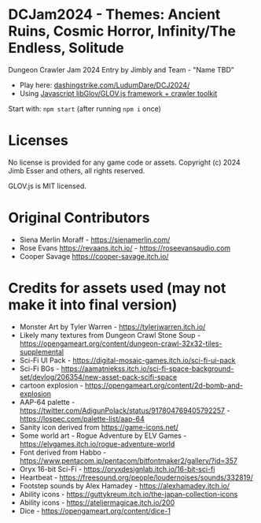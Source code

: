 DCJam2024 - Themes: Ancient Ruins, Cosmic Horror, Infinity/The Endless, Solitude
============================

Dungeon Crawler Jam 2024 Entry by Jimbly and Team - "Name TBD"

* Play here: [dashingstrike.com/LudumDare/DCJ2024/](http://www.dashingstrike.com/LudumDare/DCJ2024/)
* Using [Javascript libGlov/GLOV.js framework + crawler toolkit](https://github.com/Jimbly/glovjs/tree/crawler)

Start with: `npm start` (after running `npm i` once)

Licenses
========
No license is provided for any game code or assets.  Copyright (c) 2024 Jimb Esser and others, all rights reserved.

GLOV.js is MIT licensed.

Original Contributors
=================
* Siena Merlin Moraff - https://sienamerlin.com/
* Rose Evans https://revaans.itch.io/ - https://roseevansaudio.com
* Cooper Savage https://cooper-savage.itch.io/


Credits for assets used (may not make it into final version)
============================================================

* Monster Art by Tyler Warren - https://tylerjwarren.itch.io/
* Likely many textures from Dungeon Crawl Stone Soup - https://opengameart.org/content/dungeon-crawl-32x32-tiles-supplemental
* Sci-Fi UI Pack - https://digital-mosaic-games.itch.io/sci-fi-ui-pack
* Sci-Fi BGs - https://aamatniekss.itch.io/sci-fi-space-background-set/devlog/206354/new-asset-pack-scifi-space
* cartoon explosion - https://opengameart.org/content/2d-bomb-and-explosion
* AAP-64 palette - https://twitter.com/AdigunPolack/status/917804769405792257 - https://lospec.com/palette-list/aap-64
* Sanity icon derived from https://game-icons.net/
* Some world art - Rogue Adventure by ELV Games - https://elvgames.itch.io/rogue-adventure-world
* Font derived from Habbo - https://www.pentacom.jp/pentacom/bitfontmaker2/gallery/?id=357
* Oryx 16-bit Sci-Fi - https://oryxdesignlab.itch.io/16-bit-sci-fi
* Heartbeat - https://freesound.org/people/loudernoises/sounds/332819/
* Footstep sounds by Alex Hamadey - https://alexhamadey.itch.io/
* Ability icons - https://guttykreum.itch.io/the-japan-collection-icons
* Ability icons - https://ateliermagicae.itch.io/200
* Dice - https://opengameart.org/content/dice-1
